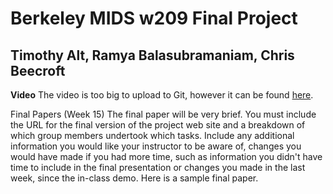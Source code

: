#
<h1>Berkeley MIDS w209 Final Project</h1>
<h2>Timothy Alt, Ramya Balasubramaniam, Chris Beecroft</h2>

<b>Video</b>
The video is too big to upload to Git, however it can be found <a href="https://ucsf.box.com/s/k7ij8ozmmho2f2v0knwhj7r34kg0a4bo" target="_blank">here</a>.


Final Papers (Week 15)
The final paper will be very brief. You must include the URL for the final version of the project web site and a breakdown of which group members undertook which tasks. Include any additional information you would like your instructor to be aware of, changes you would have made if you had more time, such as information you didn't have time to include in the final presentation or changes you made in the last week, since the in-class demo. Here is a sample final paper.
